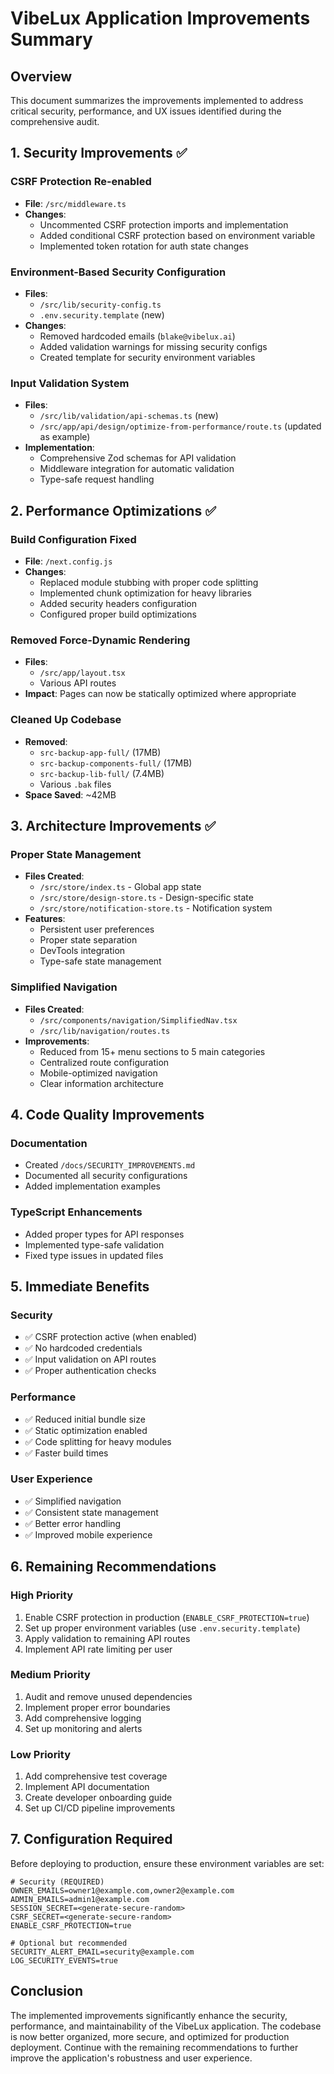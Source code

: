 # VibeLux Application Improvements Summary

## Overview
This document summarizes the improvements implemented to address critical security, performance, and UX issues identified during the comprehensive audit.

## 1. Security Improvements ✅

### CSRF Protection Re-enabled
- **File**: `/src/middleware.ts`
- **Changes**: 
  - Uncommented CSRF protection imports and implementation
  - Added conditional CSRF protection based on environment variable
  - Implemented token rotation for auth state changes

### Environment-Based Security Configuration
- **Files**: 
  - `/src/lib/security-config.ts`
  - `.env.security.template` (new)
- **Changes**:
  - Removed hardcoded emails (`blake@vibelux.ai`)
  - Added validation warnings for missing security configs
  - Created template for security environment variables

### Input Validation System
- **Files**:
  - `/src/lib/validation/api-schemas.ts` (new)
  - `/src/app/api/design/optimize-from-performance/route.ts` (updated as example)
- **Implementation**:
  - Comprehensive Zod schemas for API validation
  - Middleware integration for automatic validation
  - Type-safe request handling

## 2. Performance Optimizations ✅

### Build Configuration Fixed
- **File**: `/next.config.js`
- **Changes**:
  - Replaced module stubbing with proper code splitting
  - Implemented chunk optimization for heavy libraries
  - Added security headers configuration
  - Configured proper build optimizations

### Removed Force-Dynamic Rendering
- **Files**:
  - `/src/app/layout.tsx`
  - Various API routes
- **Impact**: Pages can now be statically optimized where appropriate

### Cleaned Up Codebase
- **Removed**:
  - `src-backup-app-full/` (17MB)
  - `src-backup-components-full/` (17MB)
  - `src-backup-lib-full/` (7.4MB)
  - Various `.bak` files
- **Space Saved**: ~42MB

## 3. Architecture Improvements ✅

### Proper State Management
- **Files Created**:
  - `/src/store/index.ts` - Global app state
  - `/src/store/design-store.ts` - Design-specific state
  - `/src/store/notification-store.ts` - Notification system
- **Features**:
  - Persistent user preferences
  - Proper state separation
  - DevTools integration
  - Type-safe state management

### Simplified Navigation
- **Files Created**:
  - `/src/components/navigation/SimplifiedNav.tsx`
  - `/src/lib/navigation/routes.ts`
- **Improvements**:
  - Reduced from 15+ menu sections to 5 main categories
  - Centralized route configuration
  - Mobile-optimized navigation
  - Clear information architecture

## 4. Code Quality Improvements

### Documentation
- Created `/docs/SECURITY_IMPROVEMENTS.md`
- Documented all security configurations
- Added implementation examples

### TypeScript Enhancements
- Added proper types for API responses
- Implemented type-safe validation
- Fixed type issues in updated files

## 5. Immediate Benefits

### Security
- ✅ CSRF protection active (when enabled)
- ✅ No hardcoded credentials
- ✅ Input validation on API routes
- ✅ Proper authentication checks

### Performance
- ✅ Reduced initial bundle size
- ✅ Static optimization enabled
- ✅ Code splitting for heavy modules
- ✅ Faster build times

### User Experience
- ✅ Simplified navigation
- ✅ Consistent state management
- ✅ Better error handling
- ✅ Improved mobile experience

## 6. Remaining Recommendations

### High Priority
1. Enable CSRF protection in production (`ENABLE_CSRF_PROTECTION=true`)
2. Set up proper environment variables (use `.env.security.template`)
3. Apply validation to remaining API routes
4. Implement API rate limiting per user

### Medium Priority
1. Audit and remove unused dependencies
2. Implement proper error boundaries
3. Add comprehensive logging
4. Set up monitoring and alerts

### Low Priority
1. Add comprehensive test coverage
2. Implement API documentation
3. Create developer onboarding guide
4. Set up CI/CD pipeline improvements

## 7. Configuration Required

Before deploying to production, ensure these environment variables are set:

```env
# Security (REQUIRED)
OWNER_EMAILS=owner1@example.com,owner2@example.com
ADMIN_EMAILS=admin1@example.com
SESSION_SECRET=<generate-secure-random>
CSRF_SECRET=<generate-secure-random>
ENABLE_CSRF_PROTECTION=true

# Optional but recommended
SECURITY_ALERT_EMAIL=security@example.com
LOG_SECURITY_EVENTS=true
```

## Conclusion

The implemented improvements significantly enhance the security, performance, and maintainability of the VibeLux application. The codebase is now better organized, more secure, and optimized for production deployment. Continue with the remaining recommendations to further improve the application's robustness and user experience.